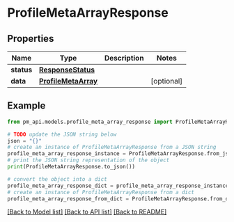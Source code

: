 # ProfileMetaArrayResponse


## Properties

Name | Type | Description | Notes
------------ | ------------- | ------------- | -------------
**status** | [**ResponseStatus**](ResponseStatus.md) |  | 
**data** | [**ProfileMetaArray**](ProfileMetaArray.md) |  | [optional] 

## Example

```python
from pm_api.models.profile_meta_array_response import ProfileMetaArrayResponse

# TODO update the JSON string below
json = "{}"
# create an instance of ProfileMetaArrayResponse from a JSON string
profile_meta_array_response_instance = ProfileMetaArrayResponse.from_json(json)
# print the JSON string representation of the object
print(ProfileMetaArrayResponse.to_json())

# convert the object into a dict
profile_meta_array_response_dict = profile_meta_array_response_instance.to_dict()
# create an instance of ProfileMetaArrayResponse from a dict
profile_meta_array_response_from_dict = ProfileMetaArrayResponse.from_dict(profile_meta_array_response_dict)
```
[[Back to Model list]](../README.md#documentation-for-models) [[Back to API list]](../README.md#documentation-for-api-endpoints) [[Back to README]](../README.md)


